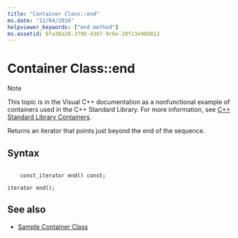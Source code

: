 ```yaml
---
title: "Container Class::end"
ms.date: "11/04/2016"
helpviewer_keywords: ["end method"]
ms.assetid: 6fa38a20-3798-4387-9c6e-20fc3e90d813
---
```

# Container Class::end

> [!NOTE]
> This topic is in the Visual C++ documentation as a nonfunctional example of containers used in the C++ Standard Library. For more information, see [C++ Standard Library Containers](../standard-library/stl-containers.md).

Returns an iterator that points just beyond the end of the sequence.

## Syntax

```

    const_iterator end() const;

iterator end();
```

## See also

- [Sample Container Class](../standard-library/sample-container-class.md)
